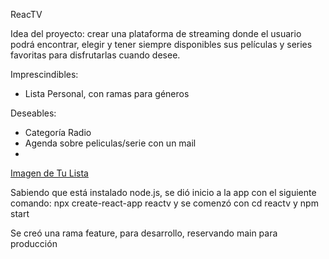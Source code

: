 ReacTV

Idea del proyecto: crear una plataforma de streaming donde el usuario podrá encontrar, elegir y tener siempre disponibles sus películas y series favoritas para disfrutarlas cuando desee.

Imprescindibles: 

 * Lista Personal, con ramas para géneros


Deseables:

* Categoría Radio
* Agenda sobre peliculas/serie con un mail
* 
  

[Imagen de Tu Lista](ImagenTuLista.jpg) 


Sabiendo que está instalado node.js, se dió inicio a la app con el siguiente comando: npx create-react-app reactv
y se comenzó con cd reactv y npm start

Se creó una rama feature, para desarrollo, reservando main para producción
